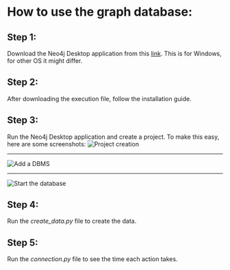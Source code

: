 # How to use the graph database:

## Step 1:
Download the Neo4j Desktop application from this [link](https://neo4j.com/download/neo4j-desktop/?edition=desktop&flavour=winstall64&release=1.5.9&offline=true). This is for Windows, for other OS it might differ.

## Step 2:
After downloading the execution file, follow the installation guide.

## Step 3:
Run the Neo4j Desktop application and create a project. To make this easy, here are some screenshots:
![Project creation](create_project.png)
***
![Add a DBMS](add_dbms.png)
***
![Start the database](start_database.png)

## Step 4: 
Run the *create_data.py* file to create the data.

## Step 5:
Run the *connection.py* file to see the time each action takes.